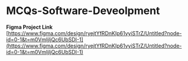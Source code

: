 # MCQs-Software-Deveolpment

**Figma Project Link**
[https://www.figma.com/design/ryejtYfRDnKIp61vyiSTrZ/Untitled?node-id=0-1&t=m0VmIjljQc6UbSDI-1](https://www.figma.com/design/ryejtYfRDnKIp61vyiSTrZ/Untitled?node-id=0-1&t=m0VmIjljQc6UbSDI-1)
